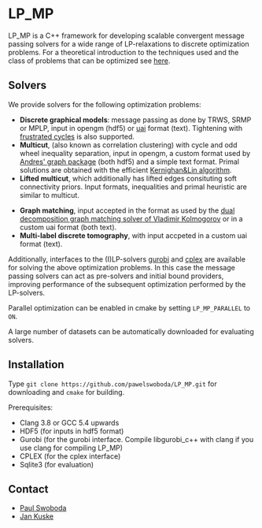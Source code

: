 LP_MP
========

LP_MP is a C++ framework for developing scalable convergent message passing solvers for a wide range of LP-relaxations to discrete optimization problems.
For a theoretical introduction to the techniques used and the class of problems that can be optimized see [here](https://arxiv.org/abs/1612.05460).

## Solvers
We provide solvers for the following optimization problems:
* **Discrete graphical models**: message passing as done by TRWS, SRMP or MPLP, input in opengm (hdf5) or [uai](http://www.cs.huji.ac.il/project/PASCAL/fileFormat.php) format (text). Tightening with [frustrated cycles](http://cs.nyu.edu/~dsontag/papers/sontag_uai12.pdf) is also supported.
* **Multicut**, (also known as correlation clustering) with cycle<!--, odd wheel and odd bicycle wheel --> and odd wheel inequality separation, input in opengm, a custom format used by [Andres' graph package](https://github.com/bjoern-andres/graph) (both hdf5) and a simple text format. Primal solutions are obtained with the efficient [Kernighan&Lin algorithm](https://github.com/bjoern-andres/graph).
* **Lifted multicut**, which additionally has lifted edges consituting soft connectivity priors. Input formats, inequalities and primal heuristic are similar to multicut.
<!---* **(Asymmetric) Multiway cut with input in the opengm format. -->
* **Graph matching**, input accepted in the format as used by the [dual decomposition graph matching solver of Vladimir Kolmogorov](http://pub.ist.ac.at/~vnk/software/GraphMatching-v1.02.src.zip) or in a custom uai format (both text).
* **Multi-label discrete tomography**, with input accpeted in a custom uai format (text).
<!---* **Tracking by detection** for some cell-tracking problems, with input in a custom text format.-->

Additionally, interfaces to the (I)LP-solvers [gurobi](http://www.gurobi.com) and [cplex](http://www.ibm.com/software/integration/optimization/cplex-optimizer/) are available for solving the above optimization problems. In this case the message passing solvers can act as pre-solvers and initial bound providers, improving performance of the subsequent optimization performed by the LP-solvers.

Parallel optimization can be enabled in cmake by setting `LP_MP_PARALLEL` to `ON`.

<!--SAT-based rounding can be enabled for some problems by setting `WITH_SAT_BASED_ROUNDING` to `ON`.-->

A large number of datasets can be automatically downloaded for evaluating solvers.

## Installation
Type `git clone https://github.com/pawelswoboda/LP_MP.git` for downloading and `cmake` for building.

Prerequisites:
* Clang 3.8 or GCC 5.4 upwards
* HDF5 (for inputs in hdf5 format)
* Gurobi (for the gurobi interface. Compile libgurobi_c++ with clang if you use clang for compiling LP_MP)
* CPLEX (for the cplex interface)
* Sqlite3 (for evaluation)

## Contact
* [Paul Swoboda](https://github.com/pawelswoboda)
* [Jan Kuske](https://github.com/DerJFK)

